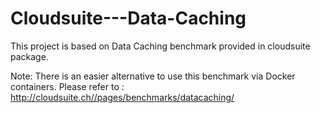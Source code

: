 # Cloudsuite---Data-Caching

This project is based on Data Caching benchmark provided in cloudsuite package. 

Note: There is an easier alternative to use this benchmark via Docker containers. Please refer to :
http://cloudsuite.ch//pages/benchmarks/datacaching/
